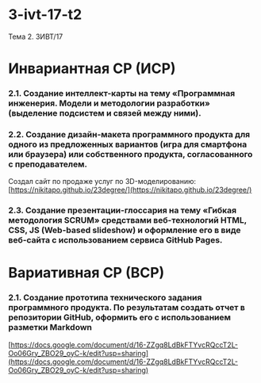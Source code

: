 # 3-ivt-17-t2
Тема 2. 3ИВТ/17

# Инвариантная СР (ИСР)

### 2.1. Создание интеллект-карты на тему «Программная инженерия. Модели и методологии разработки» (выделение подсистем и связей между ними).

### 2.2. Создание дизайн-макета программного продукта для одного из предложенных вариантов (игра для смартфона или браузера) или собственного продукта, согласованного с преподавателем.

Создал сайт по продаже услуг по 3D-моделированию: [https://nikitapo.github.io/23degree/](https://nikitapo.github.io/23degree/)

### 2.3. Создание презентации-глоссария на тему «Гибкая методология SCRUM» средствами веб-технологий HTML, CSS, JS (Web-based slideshow) и оформление его в виде веб-сайта с использованием сервиса GitHub Pages.

# Вариативная СР (ВСР)

### 2.1. Создание прототипа технического задания программного продукта. По результатам создать отчет в репозитории GitHub, оформить его с использованием разметки Markdown 

[https://docs.google.com/document/d/16-ZZgq8LdBkFTYvcRQccT2L-Oo06Gry_ZBO29_oyC-k/edit?usp=sharing](https://docs.google.com/document/d/16-ZZgq8LdBkFTYvcRQccT2L-Oo06Gry_ZBO29_oyC-k/edit?usp=sharing)
